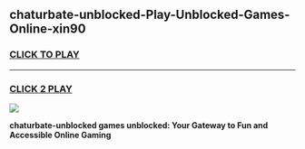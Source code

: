 
## chaturbate-unblocked-Play-Unblocked-Games-Online-xin90
<h3>
<a href="https://premium76.site?title=chaturbate-unblocked&ref=25A">CLICK TO PLAY</a></h3>
<hr>

<h3>
<a href="https://premium76.site?title=chaturbate-unblocked&ref=25A">CLICK 2 PLAY</a>
  
</h3>

<a href="https://premium76.site?title=chaturbate-unblocked&ref=25A"><img src="https://clearcache.store/games.png"></a>


**chaturbate-unblocked games unblocked: Your Gateway to Fun and Accessible Online Gaming**
